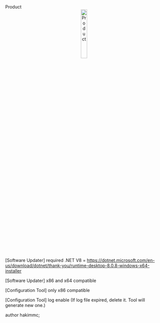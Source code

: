 <!DOCTYPE html>
<html lang="tr">
<head>
    <meta charset="UTF-8">
    <meta name="viewport" content="width=device-width, initial-scale=1.0">
    Product
</head>
<body>

<center>
    <img src="https://media.licdn.com/dms/image/v2/D5622AQG5FtYuWq6ctA/feedshare-shrink_1280/feedshare-shrink_1280/0/1729845528899?e=1732752000&v=beta&t=oApAFXL0qi-JQ4IrafXQhYMJsZ-xGITX0eeatl5XQqI" 
         alt="Product" style="width:20%; max-width:100px; height:auto;">
</center>

</body>
</html>


[Software Updater]     required .NET V8 = https://dotnet.microsoft.com/en-us/download/dotnet/thank-you/runtime-desktop-8.0.8-windows-x64-installer

[Software Updater]     x86 and x64 compatible

[Configuration Tool]   only x86 compatible

[Configuration Tool]   log enable (If log file expired, delete it. Tool will generate new one.)

author hakimmc;
